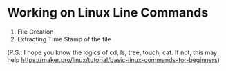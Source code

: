 # Working on Linux Line Commands
1. File Creation
2. Extracting Time Stamp of the file







(P.S.: I hope you know the logics of cd, ls, tree, touch, cat. If not, this may help https://maker.pro/linux/tutorial/basic-linux-commands-for-beginners)
